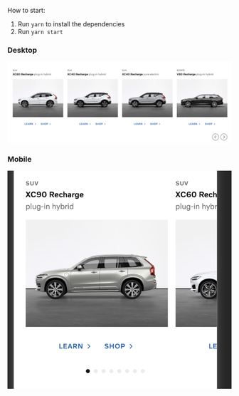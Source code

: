 How to start:

1. Run `yarn` to install the dependencies
2. Run `yarn start`

### Desktop

![ProductListDesktop](./docs/ProductList-Desktop.png)

### Mobile

![ProductListDesktop](./docs/ProductList-Mobile.png)
